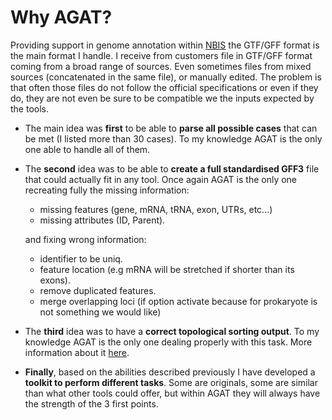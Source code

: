 Why AGAT?
=============

Providing support in genome annotation within [NBIS](https://nbis.se) the GTF/GFF format is the main format I handle. I receive from customers file in GTF/GFF format coming from a broad range of sources. Even sometimes files from mixed sources (concatenated in the same file), or manually edited.
The problem is that often those files do not follow the official specifications or even if they do, they are not even be sure to be compatible we the inputs expected by the tools.

* The main idea was **first** to be able to **parse all possible cases** that can be met (I listed more than 30 cases). To my knowledge AGAT is the only one able to handle all of them.

* The **second** idea was to be able to **create a full standardised GFF3** file that could actually fit in any tool.
Once again AGAT is the only one recreating fully the missing information:
   * missing features (gene, mRNA, tRNA, exon, UTRs, etc...)
   * missing attributes (ID, Parent).

   and fixing wrong information:
   * identifier to be uniq.
   * feature location (e.g mRNA will be stretched if shorter than its exons).
   * remove duplicated features.
   * merge overlapping loci (if option activate because for prokaryote is not something we would like)

* The **third** idea was to have a **correct topological sorting output**. To my knowledge AGAT is the only one dealing properly with this task. More information about it [here](https://github.com/NBISweden/AGAT/wiki/Topological-sorting-of-gff-features).

* **Finally**, based on the abilities described previously I have developed a **toolkit to perform different tasks**. Some are originals, some are similar than what other tools could offer, but within AGAT they will always have the strength of the 3 first points.
